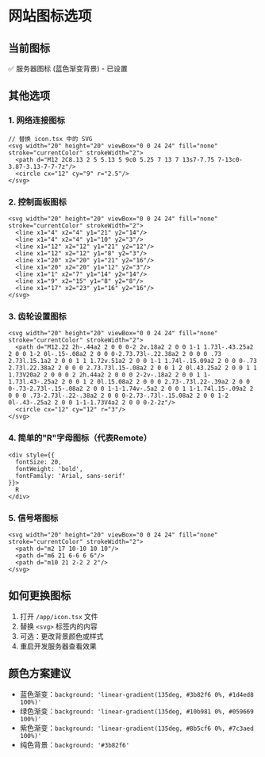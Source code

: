 # 网站图标选项

## 当前图标
✅ 服务器图标 (蓝色渐变背景) - 已设置

## 其他选项

### 1. 网络连接图标
```tsx
// 替换 icon.tsx 中的 SVG
<svg width="20" height="20" viewBox="0 0 24 24" fill="none" stroke="currentColor" strokeWidth="2">
  <path d="M12 2C8.13 2 5 5.13 5 9c0 5.25 7 13 7 13s7-7.75 7-13c0-3.87-3.13-7-7-7z"/>
  <circle cx="12" cy="9" r="2.5"/>
</svg>
```

### 2. 控制面板图标
```tsx
<svg width="20" height="20" viewBox="0 0 24 24" fill="none" stroke="currentColor" strokeWidth="2">
  <line x1="4" x2="4" y1="21" y2="14"/>
  <line x1="4" x2="4" y1="10" y2="3"/>
  <line x1="12" x2="12" y1="21" y2="12"/>
  <line x1="12" x2="12" y1="8" y2="3"/>
  <line x1="20" x2="20" y1="21" y2="16"/>
  <line x1="20" x2="20" y1="12" y2="3"/>
  <line x1="1" x2="7" y1="14" y2="14"/>
  <line x1="9" x2="15" y1="8" y2="8"/>
  <line x1="17" x2="23" y1="16" y2="16"/>
</svg>
```

### 3. 齿轮设置图标
```tsx
<svg width="20" height="20" viewBox="0 0 24 24" fill="none" stroke="currentColor" strokeWidth="2">
  <path d="M12.22 2h-.44a2 2 0 0 0-2 2v.18a2 2 0 0 1-1 1.73l-.43.25a2 2 0 0 1-2 0l-.15-.08a2 2 0 0 0-2.73.73l-.22.38a2 2 0 0 0 .73 2.73l.15.1a2 2 0 0 1 1 1.72v.51a2 2 0 0 1-1 1.74l-.15.09a2 2 0 0 0-.73 2.73l.22.38a2 2 0 0 0 2.73.73l.15-.08a2 2 0 0 1 2 0l.43.25a2 2 0 0 1 1 1.73V20a2 2 0 0 0 2 2h.44a2 2 0 0 0 2-2v-.18a2 2 0 0 1 1-1.73l.43-.25a2 2 0 0 1 2 0l.15.08a2 2 0 0 0 2.73-.73l.22-.39a2 2 0 0 0-.73-2.73l-.15-.08a2 2 0 0 1-1-1.74v-.5a2 2 0 0 1 1-1.74l.15-.09a2 2 0 0 0 .73-2.73l-.22-.38a2 2 0 0 0-2.73-.73l-.15.08a2 2 0 0 1-2 0l-.43-.25a2 2 0 0 1-1-1.73V4a2 2 0 0 0-2-2z"/>
  <circle cx="12" cy="12" r="3"/>
</svg>
```

### 4. 简单的"R"字母图标（代表Remote）
```tsx
<div style={{
  fontSize: 20,
  fontWeight: 'bold',
  fontFamily: 'Arial, sans-serif'
}}>
  R
</div>
```

### 5. 信号塔图标
```tsx
<svg width="20" height="20" viewBox="0 0 24 24" fill="none" stroke="currentColor" strokeWidth="2">
  <path d="m2 17 10-10 10 10"/>
  <path d="m6 21 6-6 6 6"/>
  <path d="m10 21 2-2 2 2"/>
</svg>
```

## 如何更换图标

1. 打开 `/app/icon.tsx` 文件
2. 替换 `<svg>` 标签内的内容
3. 可选：更改背景颜色或样式
4. 重启开发服务器查看效果

## 颜色方案建议
- 蓝色渐变：`background: 'linear-gradient(135deg, #3b82f6 0%, #1d4ed8 100%)'`
- 绿色渐变：`background: 'linear-gradient(135deg, #10b981 0%, #059669 100%)'`
- 紫色渐变：`background: 'linear-gradient(135deg, #8b5cf6 0%, #7c3aed 100%)'`
- 纯色背景：`background: '#3b82f6'`